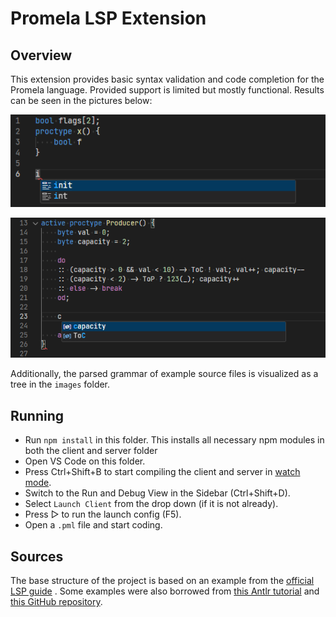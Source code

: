 # Promela LSP Extension

## Overview

This extension provides basic syntax validation and code completion for the Promela
language. Provided support is limited but mostly functional.
Results can be seen in the pictures below:

![Example 1](images/example-1.png)

![Example 2](images/example-2.png)

Additionally, the parsed grammar of example source files is visualized as a tree in the `images` folder.

## Running

- Run `npm install` in this folder. This installs all necessary npm modules in both the client and server folder
- Open VS Code on this folder.
- Press Ctrl+Shift+B to start compiling the client and server in [watch mode](https://code.visualstudio.com/docs/editor/tasks#:~:text=The%20first%20entry%20executes,the%20HelloWorld.js%20file.).
- Switch to the Run and Debug View in the Sidebar (Ctrl+Shift+D).
- Select `Launch Client` from the drop down (if it is not already).
- Press ▷ to run the launch config (F5).
- Open a `.pml` file and start coding.

## Sources

The base structure of the project is based on an example from the
[official LSP guide](https://code.visualstudio.com/api/language-extensions/language-server-extension-guide)
. Some examples were also borrowed from
[this Antlr tutorial](https://tomassetti.me/code-completion-with-antlr4-c3/)
and [this GitHub repository](https://github.com/mike-lischke/antlr4-c3).

